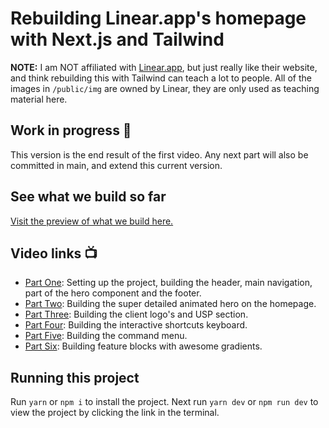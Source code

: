 # Rebuilding Linear.app's homepage with Next.js and Tailwind

**NOTE:** I am NOT affiliated with [Linear.app](https://linear.app/), but just really like their website, and think rebuilding this with Tailwind can teach a lot to people. All of the images in `/public/img` are owned by Linear, they are only used as teaching material here.

## Work in progress 🚧

This version is the end result of the first video. Any next part will also be committed in main, and extend this current version.

## See what we build so far

[Visit the preview of what we build here.](https://rebuilding-linear.vercel.app/)

## Video links 📺

* [Part One](https://youtu.be/ls_b-1a0ZUc): Setting up the project, building the header, main navigation, part of the hero component and the footer.
* [Part Two](https://youtu.be/R5PjNcIdAzU): Building the super detailed animated hero on the homepage.
* [Part Three](https://youtu.be/ar_NCPlRt_U): Building the client logo's and USP section.
* [Part Four](https://youtu.be/RoQ0MXiWQoY): Building the interactive shortcuts keyboard.
* [Part Five](https://youtu.be/lRtiKHy5Db8): Building the command menu.
* [Part Six](https://youtu.be/21kgdgWiNDs): Building feature blocks with awesome gradients.

## Running this project

Run `yarn` or `npm i` to install the project. Next run `yarn dev` or `npm run dev` to view the project by clicking the link in the terminal.